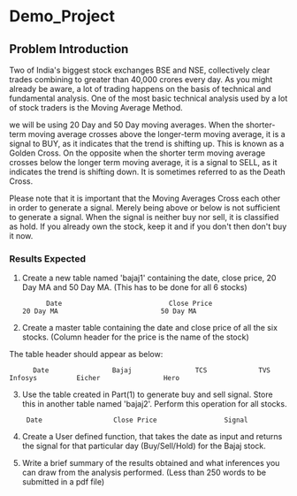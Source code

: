 # Demo_Project
<h2>Problem Introduction</h2>
Two of India's biggest stock exchanges BSE and NSE, collectively clear trades combining to greater than 40,000 crores every day. As you might already be aware, a lot of trading happens on the basis of technical and fundamental analysis.
One of the most basic technical analysis used by a lot of stock traders is the Moving Average Method. 

we will be using 20 Day and 50 Day moving averages.
When the shorter-term moving average crosses above the longer-term moving average, it is a signal to BUY, as it indicates that the trend is shifting up. This is known as a Golden Cross.
On the opposite when the shorter term moving average crosses below the longer term moving average, it is a signal to SELL, as it indicates the trend is shifting down. It is sometimes referred to as the Death Cross.

Please note that it is important that the Moving Averages Cross each other in order to generate a signal. Merely being above or below is not sufficient to generate a signal.
When the signal is neither buy nor sell, it is classified as hold. If you already own the stock, keep it and if you don't then don't buy it now.

<h3>Results Expected</h3>

1. Create a new table named 'bajaj1' containing the date, close price, 20 Day MA and 50 Day MA. (This has to be done for all 6 stocks)
 
             Date            	            Close Price             	              20 Day MA           	             50 Day MA               
 
2. Create a master table containing the date and close price of all the six stocks. (Column header for the price is the name of the stock)
 
The table header should appear as below:
 
          Date         	      Bajaj        	       TCS      	   TVS      	     Infosys   	      Eicher       	        Hero         
 
3. Use the table created in Part(1) to generate buy and sell signal. Store this in another table named 'bajaj2'. Perform this operation for all stocks.
 
        Date      	          Close Price       	      Signal        
 
4. Create a User defined function, that takes the date as input and returns the signal for that particular day (Buy/Sell/Hold) for the Bajaj stock.
 
5. Write a brief summary of the results obtained and what inferences you can draw from the analysis performed. (Less than 250 words to be submitted in a pdf file)
